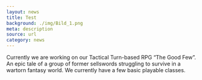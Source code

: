 ```yaml
---
layout: news
title: Test
background: ./img/Bild_1.png
meta: description
source: url
category: news
---
```


Currently we are working on our Tactical Turn-based RPG “The Good Few”. An epic tale of a group of former sellswords struggling to survive in a wartorn fantasy world. We currently have a few basic playable classes. 
